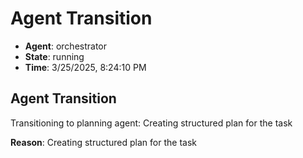 # Agent Transition

- **Agent**: orchestrator
- **State**: running
- **Time**: 3/25/2025, 8:24:10 PM

## Agent Transition

Transitioning to planning agent: Creating structured plan for the task

**Reason**: Creating structured plan for the task

